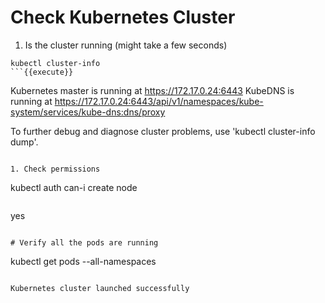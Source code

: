 # Check Kubernetes Cluster


1. Is the cluster running (might take a few seconds)

```
kubectl cluster-info
```{{execute}}

```
Kubernetes master is running at https://172.17.0.24:6443
KubeDNS is running at https://172.17.0.24:6443/api/v1/namespaces/kube-system/services/kube-dns:dns/proxy

To further debug and diagnose cluster problems, use 'kubectl cluster-info dump'.
```

1. Check permissions

```
kubectl auth can-i create node
```{{execute}}

```
yes
```

# Verify all the pods are running

```
kubectl get pods --all-namespaces
```{{execute}}

Kubernetes cluster launched successfully
